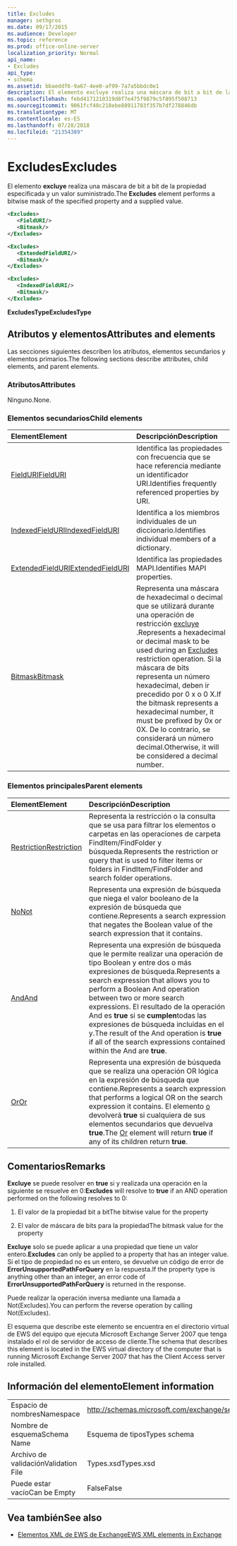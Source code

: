 ```yaml
---
title: Excludes
manager: sethgros
ms.date: 09/17/2015
ms.audience: Developer
ms.topic: reference
ms.prod: office-online-server
localization_priority: Normal
api_name:
- Excludes
api_type:
- schema
ms.assetid: bbaeddf6-9a67-4ee0-af99-7a7a5bbdc0e1
description: El elemento excluye realiza una máscara de bit a bit de la propiedad especificada y un valor suministrado.
ms.openlocfilehash: febd4171210319d8f7e475f9879c5f895f508713
ms.sourcegitcommit: 9061fcf40c218ebe88911783f357b7df278846db
ms.translationtype: MT
ms.contentlocale: es-ES
ms.lasthandoff: 07/28/2018
ms.locfileid: "21354389"
---
```

# <a name="excludes"></a><span data-ttu-id="17561-103">Excludes</span><span class="sxs-lookup"><span data-stu-id="17561-103">Excludes</span></span>

<span data-ttu-id="17561-104">El elemento **excluye** realiza una máscara de bit a bit de la propiedad especificada y un valor suministrado.</span><span class="sxs-lookup"><span data-stu-id="17561-104">The **Excludes** element performs a bitwise mask of the specified property and a supplied value.</span></span> 
  
```xml
<Excludes>
   <FieldURI/>
   <Bitmask/>
</Excludes>
```

```xml
<Excludes>
   <ExtendedFieldURI/> 
   <Bitmask/>
</Excludes>
```

```xml
<Excludes>
   <IndexedFieldURI/> 
   <Bitmask/>
</Excludes>
```

<span data-ttu-id="17561-105">**ExcludesType**</span><span class="sxs-lookup"><span data-stu-id="17561-105">**ExcludesType**</span></span>

## <a name="attributes-and-elements"></a><span data-ttu-id="17561-106">Atributos y elementos</span><span class="sxs-lookup"><span data-stu-id="17561-106">Attributes and elements</span></span>

<span data-ttu-id="17561-107">Las secciones siguientes describen los atributos, elementos secundarios y elementos primarios.</span><span class="sxs-lookup"><span data-stu-id="17561-107">The following sections describe attributes, child elements, and parent elements.</span></span>
  
### <a name="attributes"></a><span data-ttu-id="17561-108">Atributos</span><span class="sxs-lookup"><span data-stu-id="17561-108">Attributes</span></span>

<span data-ttu-id="17561-109">Ninguno.</span><span class="sxs-lookup"><span data-stu-id="17561-109">None.</span></span>
  
### <a name="child-elements"></a><span data-ttu-id="17561-110">Elementos secundarios</span><span class="sxs-lookup"><span data-stu-id="17561-110">Child elements</span></span>

|<span data-ttu-id="17561-111">**Element**</span><span class="sxs-lookup"><span data-stu-id="17561-111">**Element**</span></span>|<span data-ttu-id="17561-112">**Descripción**</span><span class="sxs-lookup"><span data-stu-id="17561-112">**Description**</span></span>|
|:-----|:-----|
|[<span data-ttu-id="17561-113">FieldURI</span><span class="sxs-lookup"><span data-stu-id="17561-113">FieldURI</span></span>](fielduri.md) <br/> |<span data-ttu-id="17561-114">Identifica las propiedades con frecuencia que se hace referencia mediante un identificador URI.</span><span class="sxs-lookup"><span data-stu-id="17561-114">Identifies frequently referenced properties by URI.</span></span>  <br/> |
|[<span data-ttu-id="17561-115">IndexedFieldURI</span><span class="sxs-lookup"><span data-stu-id="17561-115">IndexedFieldURI</span></span>](indexedfielduri.md) <br/> |<span data-ttu-id="17561-116">Identifica a los miembros individuales de un diccionario.</span><span class="sxs-lookup"><span data-stu-id="17561-116">Identifies individual members of a dictionary.</span></span>  <br/> |
|[<span data-ttu-id="17561-117">ExtendedFieldURI</span><span class="sxs-lookup"><span data-stu-id="17561-117">ExtendedFieldURI</span></span>](extendedfielduri.md) <br/> |<span data-ttu-id="17561-118">Identifica las propiedades MAPI.</span><span class="sxs-lookup"><span data-stu-id="17561-118">Identifies MAPI properties.</span></span>  <br/> |
|[<span data-ttu-id="17561-119">Bitmask</span><span class="sxs-lookup"><span data-stu-id="17561-119">Bitmask</span></span>](bitmask.md) <br/> |<span data-ttu-id="17561-120">Representa una máscara de hexadecimal o decimal que se utilizará durante una operación de restricción [excluye](excludes.md) .</span><span class="sxs-lookup"><span data-stu-id="17561-120">Represents a hexadecimal or decimal mask to be used during an [Excludes](excludes.md) restriction operation.</span></span> <span data-ttu-id="17561-121">Si la máscara de bits representa un número hexadecimal, deben ir precedido por 0 x o 0 X.</span><span class="sxs-lookup"><span data-stu-id="17561-121">If the bitmask represents a hexadecimal number, it must be prefixed by 0x or 0X.</span></span> <span data-ttu-id="17561-122">De lo contrario, se considerará un número decimal.</span><span class="sxs-lookup"><span data-stu-id="17561-122">Otherwise, it will be considered a decimal number.</span></span>  <br/> |
   
### <a name="parent-elements"></a><span data-ttu-id="17561-123">Elementos principales</span><span class="sxs-lookup"><span data-stu-id="17561-123">Parent elements</span></span>

|<span data-ttu-id="17561-124">**Element**</span><span class="sxs-lookup"><span data-stu-id="17561-124">**Element**</span></span>|<span data-ttu-id="17561-125">**Descripción**</span><span class="sxs-lookup"><span data-stu-id="17561-125">**Description**</span></span>|
|:-----|:-----|
|[<span data-ttu-id="17561-126">Restriction</span><span class="sxs-lookup"><span data-stu-id="17561-126">Restriction</span></span>](restriction.md) <br/> |<span data-ttu-id="17561-127">Representa la restricción o la consulta que se usa para filtrar los elementos o carpetas en las operaciones de carpeta FindItem/FindFolder y búsqueda.</span><span class="sxs-lookup"><span data-stu-id="17561-127">Represents the restriction or query that is used to filter items or folders in FindItem/FindFolder and search folder operations.</span></span>  <br/> |
|[<span data-ttu-id="17561-128">No</span><span class="sxs-lookup"><span data-stu-id="17561-128">Not</span></span>](not.md) <br/> |<span data-ttu-id="17561-129">Representa una expresión de búsqueda que niega el valor booleano de la expresión de búsqueda que contiene.</span><span class="sxs-lookup"><span data-stu-id="17561-129">Represents a search expression that negates the Boolean value of the search expression that it contains.</span></span>  <br/> |
|[<span data-ttu-id="17561-130">And</span><span class="sxs-lookup"><span data-stu-id="17561-130">And</span></span>](and.md) <br/> |<span data-ttu-id="17561-131">Representa una expresión de búsqueda que le permite realizar una operación de tipo Boolean y entre dos o más expresiones de búsqueda.</span><span class="sxs-lookup"><span data-stu-id="17561-131">Represents a search expression that allows you to perform a Boolean And operation between two or more search expressions.</span></span> <span data-ttu-id="17561-132">El resultado de la operación And es **true** si se **cumplen**todas las expresiones de búsqueda incluidas en el y.</span><span class="sxs-lookup"><span data-stu-id="17561-132">The result of the And operation is **true** if all of the search expressions contained within the And are **true**.</span></span>  <br/> |
|[<span data-ttu-id="17561-133">Or</span><span class="sxs-lookup"><span data-stu-id="17561-133">Or</span></span>](or.md) <br/> |<span data-ttu-id="17561-134">Representa una expresión de búsqueda que se realiza una operación OR lógica en la expresión de búsqueda que contiene.</span><span class="sxs-lookup"><span data-stu-id="17561-134">Represents a search expression that performs a logical OR on the search expression it contains.</span></span> <span data-ttu-id="17561-135">El elemento [o](or.md) devolverá **true** si cualquiera de sus elementos secundarios que devuelva **true**.</span><span class="sxs-lookup"><span data-stu-id="17561-135">The [Or](or.md) element will return **true** if any of its children return **true**.</span></span>  <br/> |
   
## <a name="remarks"></a><span data-ttu-id="17561-136">Comentarios</span><span class="sxs-lookup"><span data-stu-id="17561-136">Remarks</span></span>

<span data-ttu-id="17561-137">**Excluye** se puede resolver en **true** si y realizada una operación en la siguiente se resuelve en 0:</span><span class="sxs-lookup"><span data-stu-id="17561-137">**Excludes** will resolve to **true** if an AND operation performed on the following resolves to 0:</span></span> 
  
1. <span data-ttu-id="17561-138">El valor de la propiedad bit a bit</span><span class="sxs-lookup"><span data-stu-id="17561-138">The bitwise value for the property</span></span>
    
2. <span data-ttu-id="17561-139">El valor de máscara de bits para la propiedad</span><span class="sxs-lookup"><span data-stu-id="17561-139">The bitmask value for the property</span></span>
    
<span data-ttu-id="17561-140">**Excluye** solo se puede aplicar a una propiedad que tiene un valor entero.</span><span class="sxs-lookup"><span data-stu-id="17561-140">**Excludes** can only be applied to a property that has an integer value.</span></span> <span data-ttu-id="17561-141">Si el tipo de propiedad no es un entero, se devuelve un código de error de **ErrorUnsupportedPathForQuery** en la respuesta.</span><span class="sxs-lookup"><span data-stu-id="17561-141">If the property type is anything other than an integer, an error code of **ErrorUnsupportedPathForQuery** is returned in the response.</span></span> 
  
<span data-ttu-id="17561-142">Puede realizar la operación inversa mediante una llamada a Not(Excludes).</span><span class="sxs-lookup"><span data-stu-id="17561-142">You can perform the reverse operation by calling Not(Excludes).</span></span>
  
<span data-ttu-id="17561-143">El esquema que describe este elemento se encuentra en el directorio virtual de EWS del equipo que ejecuta Microsoft Exchange Server 2007 que tenga instalado el rol de servidor de acceso de cliente.</span><span class="sxs-lookup"><span data-stu-id="17561-143">The schema that describes this element is located in the EWS virtual directory of the computer that is running Microsoft Exchange Server 2007 that has the Client Access server role installed.</span></span>
  
## <a name="element-information"></a><span data-ttu-id="17561-144">Información del elemento</span><span class="sxs-lookup"><span data-stu-id="17561-144">Element information</span></span>

|||
|:-----|:-----|
|<span data-ttu-id="17561-145">Espacio de nombres</span><span class="sxs-lookup"><span data-stu-id="17561-145">Namespace</span></span>  <br/> |http://schemas.microsoft.com/exchange/services/2006/types  <br/> |
|<span data-ttu-id="17561-146">Nombre de esquema</span><span class="sxs-lookup"><span data-stu-id="17561-146">Schema Name</span></span>  <br/> |<span data-ttu-id="17561-147">Esquema de tipos</span><span class="sxs-lookup"><span data-stu-id="17561-147">Types schema</span></span>  <br/> |
|<span data-ttu-id="17561-148">Archivo de validación</span><span class="sxs-lookup"><span data-stu-id="17561-148">Validation File</span></span>  <br/> |<span data-ttu-id="17561-149">Types.xsd</span><span class="sxs-lookup"><span data-stu-id="17561-149">Types.xsd</span></span>  <br/> |
|<span data-ttu-id="17561-150">Puede estar vacío</span><span class="sxs-lookup"><span data-stu-id="17561-150">Can be Empty</span></span>  <br/> |<span data-ttu-id="17561-151">False</span><span class="sxs-lookup"><span data-stu-id="17561-151">False</span></span>  <br/> |
   
## <a name="see-also"></a><span data-ttu-id="17561-152">Vea también</span><span class="sxs-lookup"><span data-stu-id="17561-152">See also</span></span>

- [<span data-ttu-id="17561-153">Elementos XML de EWS de Exchange</span><span class="sxs-lookup"><span data-stu-id="17561-153">EWS XML elements in Exchange</span></span>](ews-xml-elements-in-exchange.md)

